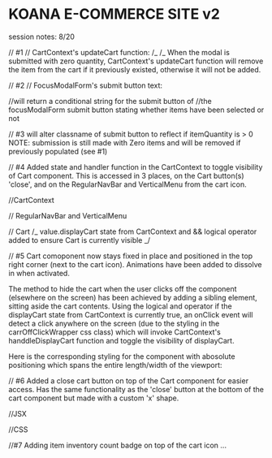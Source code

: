 <h1>KOANA E-COMMERCE SITE v2</h2>

session notes:
8/20

// #1
// CartContext's updateCart function:
/_
/_
When the modal is submitted with zero quantity, CartContext's updateCart function
will remove the item from the cart if it previously existed, otherwise it will
not be added.

<!-- const updateCart = (id, itemQuantity) => {
        setCartData((prev) => {
            const otherItems = prev.filter((item) => item.id !== id);
            return itemQuantity > 0
                ? [...otherItems, { id: id, quantity: itemQuantity }]
                : otherItems;
        });
    }; -->

// #2
// FocusModalForm's submit button text:

//will return a conditional string for the submit button of
//the focusModalForm submit button stating whether items have been selected or not

<!-- const handleZeroCountMessage = () =>
        !itemQuantity
            ? "none selected / remove from cart".toUpperCase()
            : "update cart".toUpperCase(); -->

// #3
will alter classname of submit button
to reflect if itemQuantity is > 0
NOTE: submission is still made with Zero items
and will be removed if previously populated (see #1)

<!-- <div
    className={`${
        !itemQuantity ? "submitButton Zero" : "submitButton"
    }`}
    onClick={() => {
        value.updateCart(id, itemQuantity);
        handleModalFocus("closeButton");
    }}
>
    {handleZeroCountMessage()}
</div> -->

// #4
Added state and handler function in the CartContext
to toggle visibility of Cart component.
This is accessed in 3 places, on the Cart button(s) 'close', and on the
RegularNavBar and VerticalMenu from the cart icon.

//CartContext

<!-- // state to toggle visibility of Cart

    const [displayCart, setDisplayCart] = useState(false); -->

<!-- // function to switch visibility of Cart component,
    // this is accessed on VerticalMenu and RegularMenu (children of the navbar)

    const handleDisplayCart = () => {
        setDisplayCart(!displayCart);
    } -->

<!-- const value = {

        // added below
        handleDisplayCart,
        displayCart
    }; -->

// RegularNavBar and VerticalMenu

<!-- const iconsData = [
        [
            faCartArrowDown,
            () => value.handleDisplayCart(),
        ], -->

// Cart
/_
value.displayCart state from CartContext and
&& logical operator added to ensure Cart
is currently visible
_/

<!-- <div
    className="cartCloseWindow"
    onClick={() => value.displayCart &&    handleDisplayCart()}
>
    {"close".toUpperCase()}
</div> -->

// #5
Cart comoponent now stays fixed in place and positioned in the top
right corner (next to the cart icon). Animations have been added
to dissolve in when activated.

The method to hide the cart when the user clicks off the component
(elsewhere on the screen) has been achieved by adding a sibling
element, sitting aside the cart contents. Using the logical and
operator if the displayCart state from CartContext is currently
true, an onClick event will detect a click anywhere on the screen
(due to the styling in the carrOffClickWrapper css class) which
will invoke CartContext's handdleDisplayCart function and toggle
the visibility of displayCart.

<!-- {value.displayCart && (
    <div
        className="cartOffClickWrapper"
        onClick={() => value.handleDisplayCart()}
    >
    </div> -->

Here is the corresponding styling for the component with
abosolute positioning which spans the entire length/width
of the viewport:

<!-- .cartOffClickWrapper {
    position: absolute;
    top: 0;
    left: 0;
    height: 150vh;
    width: 100vw;
    z-index: 2;
} -->

// #6
Added a close cart button on top of the Cart component for easier
access. Has the same functionality as the 'close' button at the bottom
of the cart component but made with a custom 'x' shape.

//JSX

<!-- <div
    className="cartHeaderCloseButton"
    onClick={() =>
        value.displayCart && value.handleDisplayCart()
    }
>
    <div className="cartHeaderCloseButtonLeftLine"></div>
    <div className="cartHeaderCloseButtonRightLine"></div>
</div> -->

//CSS

<!-- .cartHeaderCloseButtonLeftLine,
.cartHeaderCloseButtonRightLine {
    width: 1.25rem;
    height: 1.5px;
    background-color: rgb(254, 251, 0);
}

.cartHeaderCloseButtonLeftLine {
    transform: translate(.35rem, .95rem) rotate(45deg);
}

.cartHeaderCloseButtonRightLine {
    transform: translate(.35rem, .85rem) rotate(-45deg);
} -->

//#7
Adding item inventory count badge on top of the cart icon
...
